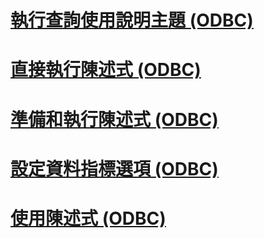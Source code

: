 # [執行查詢使用說明主題 (ODBC)](executing-queries-how-to-topics-odbc.md)
# [直接執行陳述式 (ODBC)](execute-a-statement-directly-odbc.md)
# [準備和執行陳述式 (ODBC)](prepare-and-execute-a-statement-odbc.md)
# [設定資料指標選項 (ODBC)](set-cursor-options-odbc.md)
# [使用陳述式 (ODBC)](use-a-statement-odbc.md)
